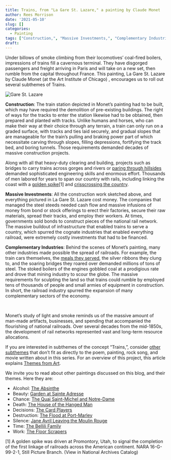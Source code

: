 ```yaml
---
title: Trains, from "La Gare St. Lazare," a painting by Claude Monet
author: Rees Morrison
date: '2021-05-10'
slug: []
categories:
  - Painting
tags: ["Construction,", "Massive Investments,", "Complementary Industries"]
draft: 
---
```


Under billows of smoke climbing from their locomotives’ coal-fired boilers, impressions of trains fill a cavernous terminal.  They have disgorged passengers and freight arriving in Paris and will take on a new set, then rumble from the capital throughout France.  This painting, La Gare St. Lazare by Claude Monet (at the Art Institute of Chicago) , encourages us to roll out several subthemes of Trains.

<!--more-->

 
![Gare St. Lazare](/media/TrainsGare.jpg)

**Construction**:  The train station depicted in Monet’s painting had to be built, which may have required the demolition of pre-existing buildings.  The right of ways for the tracks to enter the station likewise had to be obtained, then prepared and planted with tracks.  Unlike humans and horses, who can make their way at their choice through any terrain, a train can only run on a graded surface, with tracks and ties laid securely, and gradual slopes that are manageable for the train’s pulling and braking power part of which necessitate carving through slopes, filling depressions, fortifying the track bed, and boring tunnels.  Those requirements demanded decades of massive construction projects.   

Along with all that heavy-duty clearing and building, projects such as bridges to carry trains across gorges and rivers or [paring through hillsides](Dickinson) demanded sophisticated engineering skills and enormous effort. Thousands of men labored for years to span our country with rails, including linking the coast with a [golden spike](   )[1] and [crisscrossing the country](NewOrleans).
 
**Massive Investments**:   All the construction work sketched above, and everything pictured in La Gare St. Lazare cost money.  The companies that managed the steel steeds needed cash flow and massive infusions of money from bond or stock offerings to erect their factories, secure their raw materials, spread their tracks, and employ their workers.  At times, governments sold bonds to construct pieces of the national rail network.  The massive buildout of infrastructure that enabled trains to serve a country, which spurred the cognate industries that enabled everything railroad, were extremely costly investments that had to be financed.  

**Complementary Industries**: Behind the scenes of Monet’s painting, many other industries made possible the spread of railroads.  For example, the train cars themselves, the [meals they served](Orient), the silver ribbons they clung to, and the soaring bridges they roared over demanded millions of tons of steel.  The stoked boilers of the engines gobbled coal at a prodigious rate and drove that mining industry to scour the globe.  The massive requirements for sculpting the land so that trains could rumble by employed tens of thousands of people and small armies of equipment in construction.  In short, the railroad industry spurred the expansion of many complementary sectors of the economy.  

&nbsp;

Monet’s study of light and smoke reminds us of the massive amount of man-made artifacts, businesses, and spending that accompanied the flourishing of national railroads.  Over several decades from the mid-1850s, the development of rail networks represented vast and long-term resource allocations.

If you are interested in subthemes of the concept “Trains,”, consider [other subthemes](Add) that don’t fit as directly to the poem, painting, rock song, and movie written about in this series.  For an overview of this project, this article explains [Themes from Art](http://bit.ly/3sRXopI).

We invite you to read about other paintings discussed on this blog, and their themes.  Here they are: 

* Alcohol:	[The Absinthe](https://themesfromart.com/post/2021-02-03-alcohol-absinthe-degas/alcoholabsinthedegas/)
* Beauty:	[Garden at Sainte Adresse](https://themesfromart.com/post/2021-04-21-beauty-garden-at-sainte-adresse-from-a-painting-by-claude-monet/beautystadress/)
* Chance:	[The Quai Saint-Michel and Notre-Dame](http://localhost:4321/post/2021-03-14-chancechurch/chancechurch/)
* Death:	[The House of the Hanged Man](https://themesfromart.com/post/2021-05-03-death-from-house-of-the-hanged-man-a-painting-by-paul-cezanne/deathhanged/)
* Decisions:	[The Card Players](https://themesfromart.com/post/2021-02-08-decisions-the-card-players-a-painting-by-paul-cezanne/decisionscardplayerscezanne/)
* Destruction:	[The Flood at Port-Marley](https://themesfromart.com/post/2021-02-18-destruction-from-flood-at-port-marly-a-painting-by-alfred-sisley/destructionflood/)
* Silence:	[Jane Avril Leaving the Moulin Rouge](https://themesfromart.com/post/silenceavril/)
* Time:	[The Bellili Family](https://themesfromart.com/post/2021-03-08-time-from-the-bellili-family-by-edgar-degas/timebellili/)
* Work:	[The Floor Scrapers](https://themesfromart.com/post/2021-02-26-workscrapers/workscrapers/)


[1] A golden spike was driven at Promontory, Utah, to signal the completion of the first linkage of railroads across the American continent. NARA 16-G-99-2-1, Still Picture Branch. (View in National Archives Catalog)

